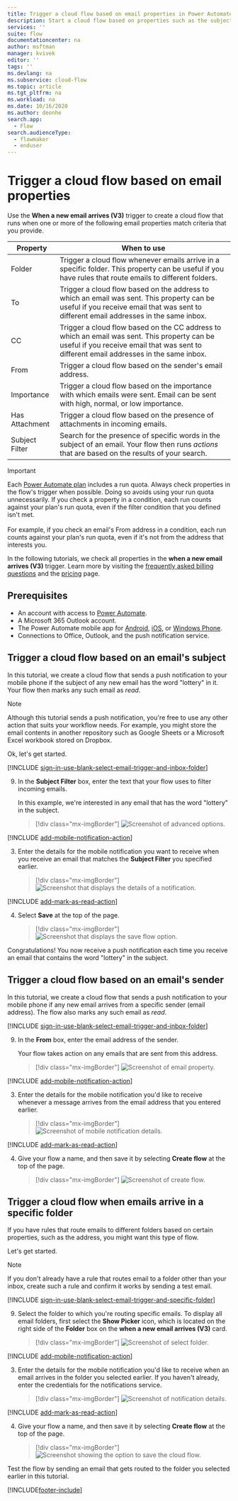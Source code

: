 ```yaml
---
title: Trigger a cloud flow based on email properties in Power Automate | Microsoft Docs
description: Start a cloud flow based on properties such as the subject, the sender's address, or the recipient's address of an email - When a new email arrives (V3), On new email
services: ''
suite: flow
documentationcenter: na
author: msftman
manager: kvivek
editor: ''
tags: ''
ms.devlang: na
ms.subservice: cloud-flow
ms.topic: article
ms.tgt_pltfrm: na
ms.workload: na
ms.date: 10/16/2020
ms.author: deonhe
search.app: 
  - Flow
search.audienceType: 
  - flowmaker
  - enduser
---
```

# Trigger a cloud flow based on email properties

Use the **When a new email arrives (V3)** trigger to create a cloud flow that runs when one or more of the following email properties match criteria that you provide.

| Property | When to use |
| --- | --- |
| Folder |Trigger a cloud flow whenever emails arrive in a specific folder. This property can be useful if you have rules that route emails to different folders. |
| To |Trigger a cloud flow based on the address to which an email was sent. This property can be useful if you receive email that was sent to different email addresses in the same inbox. |
|CC|Trigger a cloud flow based on the CC address to which an email was sent. This property can be useful if you receive email that was sent to different email addresses in the same inbox.
| From |Trigger a cloud flow based on the sender's email address. |
| Importance |Trigger a cloud flow based on the importance with which emails were sent. Email can be sent with high, normal, or low importance. |
| Has Attachment |Trigger a cloud flow based on the presence of attachments in incoming emails. |
| Subject Filter |Search for the presence of specific words in the subject of an email. Your flow then runs *actions* that are based on the results of your search. |

> [!IMPORTANT]
> Each [Power Automate plan](https://flow.microsoft.com/pricing/) includes a run quota. Always check properties in the flow's trigger when possible. Doing so avoids using your run quota unnecessarily. If you check a property in a condition, each run counts against your plan's run quota, even if the filter condition that you defined isn't met.<br><br>For example, if you check an email's From address in a condition, each run counts against your plan's run quota, even if it's not from the address that interests you.

In the following tutorials, we check all properties in the **when a new email arrives (V3)** trigger. Learn more by visiting the [frequently asked billing questions](billing-questions.md#what-counts-as-a-run) and the [pricing](https://ms.flow.microsoft.com/pricing/) page.

## Prerequisites

- An account with access to [Power Automate](https://flow.microsoft.com).
- A Microsoft 365 Outlook account.
- The Power Automate mobile app for [Android](https://aka.ms/flowmobiledocsandroid), [iOS](https://aka.ms/flowmobiledocsios), or [Windows Phone](https://aka.ms/flowmobilewindows).
- Connections to Office, Outlook, and the push notification service.

## Trigger a cloud flow based on an email's subject

In this tutorial, we create a cloud flow that sends a push notification to your mobile phone if the subject of any new email has the word "lottery" in it. Your flow then marks any such email as *read*.

>[!NOTE]
>Although this tutorial sends a push notification, you're free to use any other action that suits your workflow needs. For example, you might store the email contents in another repository such as Google Sheets or a Microsoft Excel workbook stored on Dropbox.

Ok, let's get started.

[!INCLUDE [sign-in-use-blank-select-email-trigger-and-inbox-folder](includes/sign-in-use-blank-select-email-trigger-and-inbox-folder.md)]

9. In the **Subject Filter** box, enter the text that your flow uses to filter incoming emails.

     In this example, we're interested in any email that has the word "lottery" in the subject.

    > [!div class="mx-imgBorder"]
    > ![Screenshot of advanced options.](./media/email-triggers/email-triggers-subject-text.png "Advanced options")

[!INCLUDE [add-mobile-notification-action](includes/add-mobile-notification-action.md)]

3. Enter the details for the mobile notification you want to receive when you receive an email that matches the **Subject Filter** you specified earlier.

    > [!div class="mx-imgBorder"]
    > ![Screenshot that displays the details of a notification.](./media/email-triggers/email-triggers-4.png "Details of a notification")

[!INCLUDE [add-mark-as-read-action](includes/add-mark-as-read-action.md)]

4. Select **Save** at the top of the page.

    > [!div class="mx-imgBorder"]
    > ![Screenshot that displays the save flow option.](./media/email-triggers/email-triggers-subject-notification.png "Save flow option")

Congratulations! You now receive a push notification each time you receive an email that contains the word "lottery" in the subject.

## Trigger a cloud flow based on an email's sender

In this tutorial, we create a cloud flow that sends a push notification to your mobile phone if any new email arrives from a specific sender (email address). The flow also marks any such email as *read*.

[!INCLUDE [sign-in-use-blank-select-email-trigger-and-inbox-folder](includes/sign-in-use-blank-select-email-trigger-and-inbox-folder.md)]

9. In the **From** box, enter the email address of the sender. 

     Your flow takes action on any emails that are sent from this address.

    > [!div class="mx-imgBorder"]
    > ![Screenshot of email property.](./media/email-triggers/email-triggers-from.png "Email property")

[!INCLUDE [add-mobile-notification-action](includes/add-mobile-notification-action.md)]

3. Enter the details for the mobile notification you'd like to receive whenever a message arrives from the email address that you entered earlier.

    > [!div class="mx-imgBorder"]
    > ![Screenshot of mobile notification details.](./media/email-triggers/email-triggers-sender-notification.png "Mobile notification details")

[!INCLUDE [add-mark-as-read-action](includes/add-mark-as-read-action.md)]

4. Give your flow a name, and then save it by selecting **Create flow** at the top of the page.

    > [!div class="mx-imgBorder"]
    > ![Screenshot of create flow.](./media/email-triggers/email-triggers-sender-5.png "Create flow")

## Trigger a cloud flow when emails arrive in a specific folder

If you have rules that route emails to different folders based on certain properties, such as the address, you might want this type of flow.

Let's get started.

> [!NOTE]
> If you don't already have a rule that routes email to a folder other than your inbox, create such a rule and confirm it works by sending a test email.

[!INCLUDE [sign-in-use-blank-select-email-trigger-and-specific-folder](includes/sign-in-use-blank-select-email-trigger-and-specific-folder.md)]

9. Select the folder to which you're routing specific emails. To display all email folders, first select the **Show Picker** icon, which is located on the right side of the **Folder** box on the **when a new email arrives (V3)** card.

    > [!div class="mx-imgBorder"]
    > ![Screenshot of select folder.](./media/email-triggers/email-triggers-2.png "Select folder")

[!INCLUDE [add-mobile-notification-action](includes/add-mobile-notification-action.md)]

3. Enter the details for the mobile notification you'd like to receive when an email arrives in the folder you selected earlier. If you haven't already, enter the credentials for the notifications service.

    > [!div class="mx-imgBorder"]
    > ![Screenshot of notification details.](./media/email-triggers/email-triggers-folder-notification.png "Notification details")

[!INCLUDE [add-mark-as-read-action](includes/add-mark-as-read-action.md)]

4. Give your flow a name, and then save it by selecting **Create flow** at the top of the page.

    > [!div class="mx-imgBorder"]
    > ![Screenshot showing the option to save the cloud flow.](./media/email-triggers/email-triggers-7.png "Save the cloud flow")

Test the flow by sending an email that gets routed to the folder you selected earlier in this tutorial.

[!INCLUDE[footer-include](includes/footer-banner.md)]
